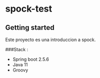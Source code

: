 # spock-test



## Getting started

Este proyecto es una introduccion a spock.

###Stack :

- Spring boot 2.5.6
- Java 11
- Groovy